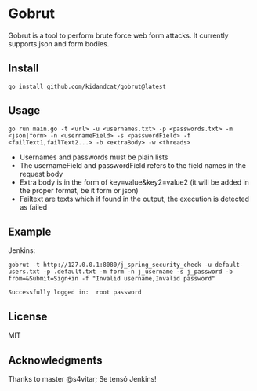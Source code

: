 # Gobrut

Gobrut is a tool to perform brute force web form attacks. It currently supports json and form bodies.

## Install

    go install github.com/kidandcat/gobrut@latest

## Usage

    go run main.go -t <url> -u <usernames.txt> -p <passwords.txt> -m <json|form> -n <usernameField> -s <passwordField> -f <failText1,failText2...> -b <extraBody> -w <threads>

 - Usernames and passwords must be plain lists
 - The usernameField and passwordField refers to the field names in the request body
 - Extra body is in the form of key=value&key2=value2 (it will be added in the proper format, be it form or json)
 - Failtext are texts which if found in the output, the execution is detected as failed

## Example

Jenkins:

    gobrut -t http://127.0.0.1:8080/j_spring_security_check -u default-users.txt -p .default.txt -m form -n j_username -s j_password -b from=&Submit=Sign+in -f "Invalid username,Invalid password"

    Successfully logged in:  root password

## License

MIT

## Acknowledgments

Thanks to master @s4vitar; Se tensó Jenkins!
